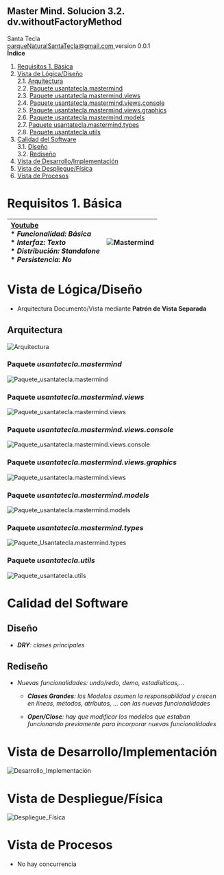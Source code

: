 ## Master Mind. Solucion 3.2. dv.withoutFactoryMethod
Santa Tecla  
[parqueNaturalSantaTecla@gmail.com ](mailto:parqueNaturalSantaTecla@gmail.com )
version 0.0.1  
**Índice** 
1. [Requisitos 1. Básica](#requisitos-1-básica)  
2. [Vista de Lógica/Diseño](#vista-de-lógicadiseño)  
2.1. [Arquitectura](#arquitectura)  
2.2. [Paquete usantatecla.mastermind](#paquete-usantateclamastermind)  
2.3. [Paquete usantatecla.mastermind.views](#paquete-usantateclamastermindviews)  
2.4. [Paquete usantatecla.mastermind.views.console](#paquete-usantateclamastermindviewsconsole)  
2.5. [Paquete usantatecla.mastermind.views.graphics](#paquete-usantateclamastermindviewsgraphics)  
2.6. [Paquete usantatecla.mastermind.models](#paquete-usantateclamastermindmodels)  
2.7. [Paquete usantatecla.mastermind.types](#paquete-usantateclamastermindtypes)   
2.8. [Paquete usantatecla.utils](#paquete-usantateclautils)  
3. [Calidad del Software](#calidad-del-software)  
3.1. [Diseño](#diseño)  
3.2. [Rediseño](#rediseño)  
4. [Vista de Desarrollo/Implementación](#vista-de-desarrolloimplementación)
5. [Vista de Despliegue/Física](#vista-de-desplieguefísica)
6. [Vista de Procesos](#vista-de-procesos)

# Requisitos 1. Básica

| [Youtube](https://www.youtube.com/watch?v=2-hTeg2M6GQ) <br/> * _Funcionalidad: **Básica**_ <br/> * _Interfaz: **Texto**_ <br/> * _Distribución: **Standalone**_ <br/> * _Persistencia: **No**_  | ![Mastermind](docs/images/mastermind.jpg) |  
| :------- | :------: |

# Vista de Lógica/Diseño
  - Arquitectura Documento/Vista mediante **Patrón de Vista Separada**

## Arquitectura

![Arquitectura](./docs/diagrams/out/arquitectura/arquitectura.svg)

### Paquete *usantatecla.mastermind*

![Paquete_usantatecla.mastermind](./docs/diagrams/out/paquetes/usantatecla.mastermind.svg)

### Paquete *usantatecla.mastermind.views*

![Paquete_usantatecla.mastermind.views](./docs/diagrams/out/paquetes/usantatecla.mastermind.views.svg)

### Paquete *usantatecla.mastermind.views.console*

![Paquete_usantatecla.mastermind.views.console](./docs/diagrams/out/paquetes/usantatecla.mastermind.views.console.svg)

### Paquete *usantatecla.mastermind.views.graphics*

![Paquete_usantatecla.mastermind.views](./docs/diagrams/out/paquetes/usantatecla.mastermind.views.graphics.svg)

### Paquete *usantatecla.mastermind.models*

![Paquete_usantatecla.mastermind.models](./docs/diagrams/out/paquetes/usantatecla.mastermind.models.svg)  

### Paquete *usantatecla.mastermind.types*

![Paquete_Usantatecla.mastermind.types](./docs/diagrams/out/paquetes/usantatecla.mastermind.types.svg)

### Paquete *usantatecla.utils*

![Paquete_usantatecla.utils](./docs/diagrams/out/paquetes/usantatecla.utils.svg)

# Calidad del Software

## Diseño

  - ***DRY**: clases principales*

## Rediseño

  - *Nuevas funcionalidades: undo/redo, demo, estadísiticas,…​*
    
      - ***Clases Grandes**: los Modelos asumen la responsabilidad y
        crecen en líneas, métodos, atributos, …​ con las nuevas
        funcionalidades*
    
      - ***Open/Close**: hay que modificar los modelos que estaban
        funcionando previamente para incorporar nuevas funcionalidades*

# Vista de Desarrollo/Implementación

![Desarrollo_Implementación](./docs/diagrams/out/vistas/desarrollo_implementacion.svg)

# Vista de Despliegue/Física

![Despliegue_Física](./docs/diagrams/out/vistas/despliegue_fisica.svg)

# Vista de Procesos
  - No hay concurrencia
